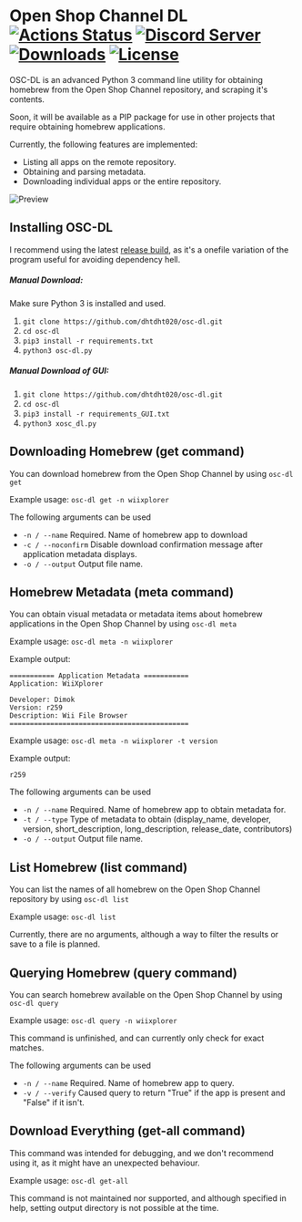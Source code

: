 # Open Shop Channel DL [![Actions Status](https://github.com/dhtdht020/osc-dl/workflows/Build/badge.svg)](https://github.com/dhtdht020/osc-dl/actions) [![Discord Server](https://img.shields.io/discord/426478571389976577.svg)](https://discord.gg/by6mR5N) [![Downloads](https://img.shields.io/github/downloads/dhtdht020/osc-dl/total)](https://github.com/dhtdht020/osc-dl/releases) [![License](https://img.shields.io/badge/Open%20Source-GPL--3.0-lightgrey.svg)](https://github.com/dhtdht020/osc-dl/blob/master/LICENSE)

OSC-DL is an advanced Python 3 command line utility for obtaining homebrew from the Open Shop Channel repository, and scraping it's contents.

Soon, it will be available as a PIP package for use in other projects that require obtaining homebrew applications.

Currently, the following features are implemented:

- Listing all apps on the remote repository.
- Obtaining and parsing metadata.
- Downloading individual apps or the entire repository.

![Preview](https://raw.githubusercontent.com/dhtdht020/osc-dl/master/assets/readme-image1.svg?sanitize=true)

## Installing OSC-DL

I recommend using the latest [release build](https://github.com/dhtdht020/osc-dl/releases), as it's a onefile variation of the program useful for avoiding dependency hell.

##### Manual Download:

Make sure Python 3 is installed and used.

1. `git clone https://github.com/dhtdht020/osc-dl.git`
2. `cd osc-dl`
2. `pip3 install -r requirements.txt`
3. `python3 osc-dl.py`

##### Manual Download of GUI:

1. `git clone https://github.com/dhtdht020/osc-dl.git`
2. `cd osc-dl`
2. `pip3 install -r requirements_GUI.txt`
3. `python3 xosc_dl.py`


## Downloading Homebrew (get command)

You can download homebrew from the Open Shop Channel by using `osc-dl get`

Example usage: `osc-dl get -n wiixplorer`

The following arguments can be used

- `-n / --name` Required. Name of homebrew app to download
- `-c / --noconfirm` Disable download confirmation message after application metadata displays.
- `-o / --output` Output file name.

## Homebrew Metadata (meta command)

You can obtain visual metadata or metadata items about homebrew applications in the Open Shop Channel by using `osc-dl meta`

Example usage: `osc-dl meta -n wiixplorer`

Example output: 
```
=========== Application Metadata ===========
Application: WiiXplorer

Developer: Dimok
Version: r259
Description: Wii File Browser
============================================
```

Example usage: `osc-dl meta -n wiixplorer -t version`

Example output:
```
r259
```


The following arguments can be used

- `-n / --name` Required. Name of homebrew app to obtain metadata for.
- `-t / --type` Type of metadata to obtain (display_name, developer, version, short_description, long_description, release_date, contributors)
- `-o / --output` Output file name.

## List Homebrew (list command)

You can list the names of all homebrew on the Open Shop Channel repository by using `osc-dl list`

Example usage: `osc-dl list`

Currently, there are no arguments, although a way to filter the results or save to a file is planned.

## Querying Homebrew (query command)

You can search homebrew available on the Open Shop Channel by using `osc-dl query`

Example usage: `osc-dl query -n wiixplorer`

This command is unfinished, and can currently only check for exact matches.

The following arguments can be used

- `-n / --name` Required. Name of homebrew app to query.
- `-v / --verify` Caused query to return "True" if the app is present and "False" if it isn't.

## Download Everything (get-all command)

This command was intended for debugging, and we don't recommend using it, as it might have an unexpected behaviour.

Example usage: `osc-dl get-all`

This command is not maintained nor supported, and although specified in help, setting output directory is not possible at the time.



